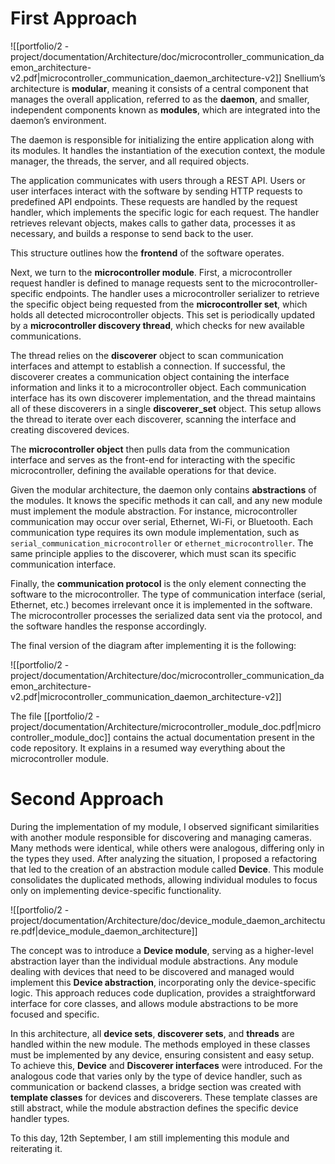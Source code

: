 
# First Approach
 ![[portfolio/2 - project/documentation/Architecture/doc/microcontroller_communication_daemon_architecture-v2.pdf|microcontroller_communication_daemon_architecture-v2]]
Snellium’s architecture is **modular**, meaning it consists of a central component that manages the overall application, referred to as the **daemon**, and smaller, independent components known as **modules**, which are integrated into the daemon’s environment.

The daemon is responsible for initializing the entire application along with its modules. It handles the instantiation of the execution context, the module manager, the threads, the server, and all required objects.

The application communicates with users through a REST API. Users or user interfaces interact with the software by sending HTTP requests to predefined API endpoints. These requests are handled by the request handler, which implements the specific logic for each request. The handler retrieves relevant objects, makes calls to gather data, processes it as necessary, and builds a response to send back to the user.

This structure outlines how the **frontend** of the software operates.

Next, we turn to the **microcontroller module**. First, a microcontroller request handler is defined to manage requests sent to the microcontroller-specific endpoints. The handler uses a microcontroller serializer to retrieve the specific object being requested from the **microcontroller set**, which holds all detected microcontroller objects. This set is periodically updated by a **microcontroller discovery thread**, which checks for new available communications.

The thread relies on the **discoverer** object to scan communication interfaces and attempt to establish a connection. If successful, the discoverer creates a communication object containing the interface information and links it to a microcontroller object. Each communication interface has its own discoverer implementation, and the thread maintains all of these discoverers in a single **discoverer_set** object. This setup allows the thread to iterate over each discoverer, scanning the interface and creating discovered devices.

The **microcontroller object** then pulls data from the communication interface and serves as the front-end for interacting with the specific microcontroller, defining the available operations for that device.

Given the modular architecture, the daemon only contains **abstractions** of the modules. It knows the specific methods it can call, and any new module must implement the module abstraction. For instance, microcontroller communication may occur over serial, Ethernet, Wi-Fi, or Bluetooth. Each communication type requires its own module implementation, such as `serial_communication_microcontroller` or `ethernet_microcontroller`. The same principle applies to the discoverer, which must scan its specific communication interface.

Finally, the **communication protocol** is the only element connecting the software to the microcontroller. The type of communication interface (serial, Ethernet, etc.) becomes irrelevant once it is implemented in the software. The microcontroller processes the serialized data sent via the protocol, and the software handles the response accordingly.

The final version of the diagram after implementing it is the following:

![[portfolio/2 - project/documentation/Architecture/doc/microcontroller_communication_daemon_architecture-v2.pdf|microcontroller_communication_daemon_architecture-v2]]

The file [[portfolio/2 - project/documentation/Architecture/microcontroller_module_doc.pdf|microcontroller_module_doc]] contains the actual documentation present in the code repository. It explains in a resumed way everything about the microcontroller module.

# Second Approach

During the implementation of my module, I observed significant similarities with another module responsible for discovering and managing cameras. Many methods were identical, while others were analogous, differing only in the types they used. After analyzing the situation, I proposed a refactoring that led to the creation of an abstraction module called **Device**. This module consolidates the duplicated methods, allowing individual modules to focus only on implementing device-specific functionality.

![[portfolio/2 - project/documentation/Architecture/doc/device_module_daemon_architecture.pdf|device_module_daemon_architecture]]


The concept was to introduce a **Device module**, serving as a higher-level abstraction layer than the individual module abstractions. Any module dealing with devices that need to be discovered and managed would implement this **Device abstraction**, incorporating only the device-specific logic. This approach reduces code duplication, provides a straightforward interface for core classes, and allows module abstractions to be more focused and specific.

In this architecture, all **device sets**, **discoverer sets**, and **threads** are handled within the new module. The methods employed in these classes must be implemented by any device, ensuring consistent and easy setup. To achieve this, **Device** and **Discoverer interfaces** were introduced. For the analogous code that varies only by the type of device handler, such as communication or backend classes, a bridge section was created with **template classes** for devices and discoverers. These template classes are still abstract, while the module abstraction defines the specific device handler types.

To this day, 12th September, I am still implementing this module and reiterating it.